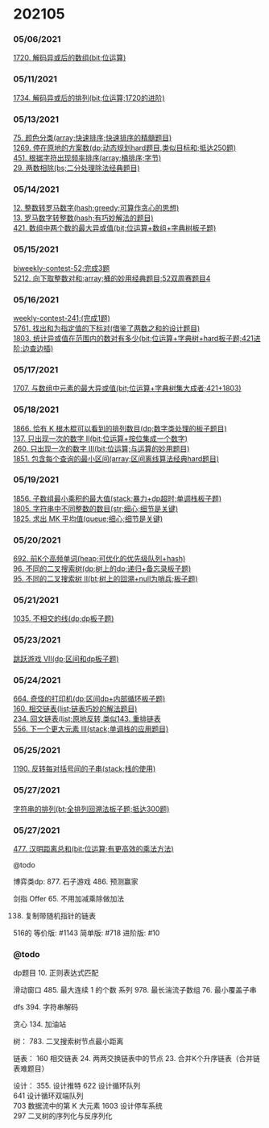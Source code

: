 # 202105

### 05/06/2021
[1720. 解码异或后的数组(bit;位运算)](../../java/org/rongjoker/bit/DecodeXoredArray1720.java)<br>

### 05/11/2021
[1734. 解码异或后的排列(bit;位运算;1720的进阶)](../../java/org/rongjoker/bit/DecodeXoredPermutation1734.java)<br>

### 05/13/2021
[75. 颜色分类(array;快速排序;快速排序的精髓题目)](../../java/org/rongjoker/array/SortColors75.java)<br>
[1269. 停在原地的方案数(dp;动态规划hard题目,类似目标和;抵达250题)](../../java/org/rongjoker/dp/target/NumberOfWaysToStayInTheSamePlaceAfterSomeSteps1267.java)<br>
[451. 根据字符出现频率排序(array;桶排序;字节)](../../java/org/rongjoker/array/SortCharactersByFrequency451.java)<br>
[29. 两数相除(bs;二分处理除法经典题目)](../../java/org/rongjoker/binarysearch/DivideTwoIntegers29.java)<br>

### 05/14/2021
[12. 整数转罗马数字(hash;greedy;可算作贪心的思想)](../../java/org/rongjoker/array/IntegerToRoman12.java)<br>
[13. 罗马数字转整数(hash;有巧妙解法的题目)](../../java/org/rongjoker/array/RomanToInteger13.java)<br>
[421. 数组中两个数的最大异或值(bit;位运算+数组+字典树板子题)](../../java/org/rongjoker/bit/MaximumXorInAnArray421.java)<br>

### 05/15/2021
[biweekly-contest-52;完成3题](../../java/org/rongjoker/contest/biweekly52)<br>
[5212. 向下取整数对和;array;桶的妙用经典题目;52双周赛题目4](../../java/org/rongjoker/contest/biweekly52/Test4.java)<br>


### 05/16/2021
[weekly-contest-241;(完成1题)](../../java/org/rongjoker/contest/week241)<br>
[5761. 找出和为指定值的下标对(借鉴了两数之和的设计题目)](../../java/org/rongjoker/contest/week241/FindSumPairs.java)<br>
[1803. 统计异或值在范围内的数对有多少(bit;位运算+字典树+hard板子题;421进阶;边查边插)](../../java/org/rongjoker/bit/CountPairsWithXorInARange1803.java)<br>


### 05/17/2021
[1707. 与数组中元素的最大异或值(bit;位运算+字典树集大成者;421+1803)](../../java/org/rongjoker/bit/MaximumXorWithAnElementFromArray1707.java)<br>

### 05/18/2021
[1866. 恰有 K 根木棍可以看到的排列数目(dp;数字类处理的板子题目)](../../java/org/rongjoker/dp/target/RearrangeSticks1866.java)<br>
[137. 只出现一次的数字 II(bit;位运算+按位集成一个数字)](../../java/org/rongjoker/bit/SingleNumber137.java)<br>
[260. 只出现一次的数字 III(bit;位运算;与运算的妙用题目)](../../java/org/rongjoker/bit/SingleNumber260.java)<br>
[1851. 包含每个查询的最小区间(array;区间离线算法经典hard题目)](../../java/org/rongjoker/array/MinimumIntervalToIncludeEachQuery1851.java)<br>


### 05/19/2021
[1856. 子数组最小乘积的最大值(stack;暴力+dp超时;单调栈板子题)](../../java/org/rongjoker/stack/MaximumSubarrayMinProduct1856.java)<br>
[1805. 字符串中不同整数的数目(str;细心;细节是关键)](../../java/org/rongjoker/str/NumDifferentIntegers1805.java)<br>
[1825. 求出 MK 平均值(queue;细心;细节是关键)](../../java/org/rongjoker/contest/week236/MKAverage.java)<br>


### 05/20/2021
[692. 前K个高频单词(heap;可优化的优先级队列+hash)](../../java/org/rongjoker/stack/TopKFrequent692.java)<br>
[96. 不同的二叉搜索树(dp;树上的dp;递归+备忘录板子题)](../../java/org/rongjoker/dp/tree/UniqueBinarySearchTrees96.java)<br>
[95. 不同的二叉搜索树 II(bt;树上的回溯+null为哨兵;板子题)](../../java/org/rongjoker/backtrack/UniqueBinarySearchTrees95.java)<br>

### 05/21/2021
[1035. 不相交的线(dp;dp板子题)](../../java/org/rongjoker/dp/target/UncrossedLines1035.java)<br>


### 05/23/2021
[跳跃游戏 VII(dp;区间和dp板子题)](../../java/org/rongjoker/dp/target/JumpGame7.java)<br>

### 05/24/2021
[664. 奇怪的打印机(dp;区间dp+内部循环板子题)](../../java/org/rongjoker/dp/interval/StrangePrinter664.java)<br>
[160. 相交链表(list;链表巧妙的解法题目)](../../java/org/rongjoker/list/IntersectionOfTwoLinkedLists160.java)<br>
[234. 回文链表(list;原地反转,类似143. 重排链表](../../java/org/rongjoker/list/PalindromeLinkedList234.java)<br>
[556. 下一个更大元素 III(stack;单调栈的应用题目)](../../java/org/rongjoker/stack/NextGreaterElement556.java)<br>


### 05/25/2021
[1190. 反转每对括号间的子串(stack;栈的使用)](../../java/org/rongjoker/stack/ReverseParentheses1190.java)<br>


### 05/27/2021
[字符串的排列(bt;全排列回溯法板子题;抵达300题)](../../java/org/rongjoker/backtrack/Permutation38.java)<br>


### 05/27/2021
[477. 汉明距离总和(bit;位运算;有更高效的乘法方法)](../../java/org/rongjoker/bit/TotalHammingDistance477.java)<br>

@todo


博弈类dp:
877. 石子游戏
486. 预测赢家

剑指 Offer 65. 不用加减乘除做加法


138. 复制带随机指针的链表

516的
等价版: #1143
简单版: #718
进阶版: #10



### @todo

dp题目
10. 正则表达式匹配


滑动窗口
485. 最大连续 1 的个数 系列
978. 最长湍流子数组
76. 最小覆盖子串




dfs
394. 字符串解码



贪心
134. 加油站

树：
783. 二叉搜索树节点最小距离

链表：
     160
     相交链表
     24. 两两交换链表中的节点
    23. 合并K个升序链表（合并链表难题目）

设计：
355. 设计推特
     622
     设计循环队列  
     641
     设计循环双端队列  
     703
     数据流中的第 K 大元素
     1603
     设计停车系统  
     297
     二叉树的序列化与反序列化  









